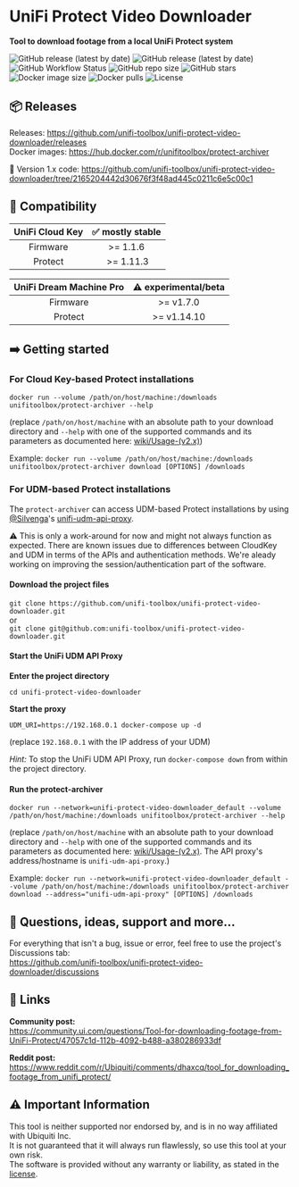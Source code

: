 # UniFi Protect Video Downloader 

**Tool to download footage from a local UniFi Protect system**  

![GitHub release (latest by date)](https://img.shields.io/github/v/release/unifi-toolbox/unifi-protect-video-downloader?style=flat-square&label=stable)
![GitHub release (latest by date)](https://img.shields.io/github/v/release/unifi-toolbox/unifi-protect-video-downloader?include_prereleases&sort=semver&style=flat-square&label=beta)
![GitHub Workflow Status](https://img.shields.io/github/workflow/status/unifi-toolbox/unifi-protect-video-downloader/Python%20package/v2.0.0?style=flat-square&label=build%20(v2.0.0))
![GitHub repo size](https://img.shields.io/github/repo-size/unifi-toolbox/unifi-protect-video-downloader?style=flat-square)
![GitHub stars](https://img.shields.io/github/stars/unifi-toolbox/unifi-protect-video-downloader?style=flat-square)
![Docker image size](https://img.shields.io/docker/image-size/unifitoolbox/protect-archiver/latest?style=flat-square)
![Docker pulls](https://img.shields.io/docker/pulls/unifitoolbox/protect-archiver?style=flat-square)
![License](https://img.shields.io/github/license/unifi-toolbox/unifi-protect-video-downloader?style=flat-square)



## :package: Releases

Releases: https://github.com/unifi-toolbox/unifi-protect-video-downloader/releases  
Docker images: https://hub.docker.com/r/unifitoolbox/protect-archiver  

:file_folder: Version 1.x code: https://github.com/unifi-toolbox/unifi-protect-video-downloader/tree/2165204442d30676f3f48ad445c0211c6e5c00c1



## :vertical_traffic_light: Compatibility  

| UniFi Cloud Key | :white_check_mark: mostly stable |
| :---: | :---: |
| Firmware | >= 1.1.6 |
| Protect | >= 1.11.3 |


| UniFi Dream Machine Pro | :warning: experimental/beta |  
| :---: | :---: |  
| Firmware | >= v1.7.0 |  
| Protect | >= v1.14.10 |  



## :arrow_right: Getting started

### For Cloud Key-based Protect installations

`docker run --volume /path/on/host/machine:/downloads unifitoolbox/protect-archiver --help`

(replace `/path/on/host/machine` with an absolute path to your download directory and 
`--help` with one of the supported commands and its parameters as documented here: 
[wiki/Usage-(v2.x)](https://github.com/unifi-toolbox/unifi-protect-video-downloader/wiki/Usage-(v2.x)))

Example: `docker run --volume /path/on/host/machine:/downloads unifitoolbox/protect-archiver download [OPTIONS] /downloads`


### For UDM-based Protect installations

The `protect-archiver` can access UDM-based Protect installations by using [@Silvenga](https://github.com/Silvenga)'s 
[unifi-udm-api-proxy](https://github.com/Silvenga/unifi-udm-api-proxy).  

:warning: This is only a work-around for now and might not always function as expected. There are known issues due to differences between CloudKey and UDM in terms of the APIs and authentication methods. We're aleady working on improving the session/authentication part of the software.

#### Download the project files

`git clone https://github.com/unifi-toolbox/unifi-protect-video-downloader.git`  
or  
`git clone git@github.com:unifi-toolbox/unifi-protect-video-downloader.git`


#### Start the UniFi UDM API Proxy

**Enter the project directory**  

`cd unifi-protect-video-downloader`
  
**Start the proxy**  

`UDM_URI=https://192.168.0.1 docker-compose up -d`  

(replace `192.168.0.1` with the IP address of your UDM)

_Hint:_ To stop the UniFi UDM API Proxy, run `docker-compose down` from within the project directory.


#### Run the protect-archiver
`docker run --network=unifi-protect-video-downloader_default --volume /path/on/host/machine:/downloads unifitoolbox/protect-archiver --help`

(replace `/path/on/host/machine` with an absolute path to your download directory and 
`--help` with one of the supported commands and its parameters as documented here: 
[wiki/Usage-(v2.x)](https://github.com/unifi-toolbox/unifi-protect-video-downloader/wiki/Usage-(v2.x)). The API proxy's address/hostname is `unifi-udm-api-proxy`.)

Example: `docker run --network=unifi-protect-video-downloader_default --volume /path/on/host/machine:/downloads unifitoolbox/protect-archiver download --address="unifi-udm-api-proxy" [OPTIONS] /downloads`

## :thought_balloon: Questions, ideas, support and more...

For everything that isn't a bug, issue or error, feel free to use the project's Discussions tab:  
https://github.com/unifi-toolbox/unifi-protect-video-downloader/discussions


## :link: Links

**Community post:**  
https://community.ui.com/questions/Tool-for-downloading-footage-from-UniFi-Protect/47057c1d-112b-4092-b488-a380286933df

**Reddit post:**  
https://www.reddit.com/r/Ubiquiti/comments/dhaxcq/tool_for_downloading_footage_from_unifi_protect/



## :warning: Important Information
This tool is neither supported nor endorsed by, and is in no way affiliated with Ubiquiti Inc.  
It is not guaranteed that it will always run flawlessly, so use this tool at your own risk.  
The software is provided without any warranty or liability, as stated in the [license](LICENSE).  
